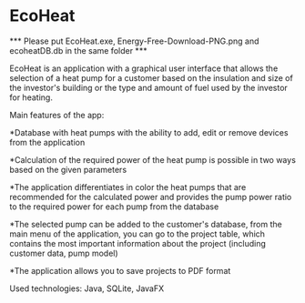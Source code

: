 # EcoHeat

*** Please put EcoHeat.exe, Energy-Free-Download-PNG.png and ecoheatDB.db in the same folder *** 

EcoHeat is an application with a graphical user interface that allows the selection of a heat pump for a customer based on the insulation and size of the investor's building or the type and amount of fuel used by the investor for heating.

Main features of the app:

*Database with heat pumps with the ability to add, edit or remove devices from the application

*Calculation of the required power of the heat pump is possible in two ways based on the given parameters

*The application differentiates in color the heat pumps that are recommended for the calculated power and provides the pump power ratio to the required power for each pump from the database

*The selected pump can be added to the customer's database, from the main menu of the application, you can go to the project table, which contains the most important information about the project (including customer data, pump model) 

*The application allows you to save projects to PDF format

Used technologies: Java, SQLite, JavaFX
